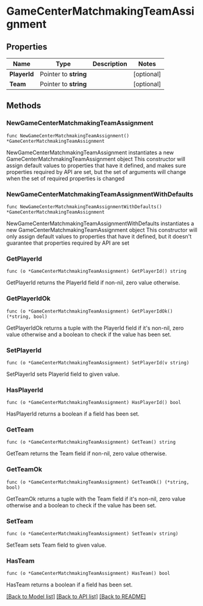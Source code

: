 # GameCenterMatchmakingTeamAssignment

## Properties

Name | Type | Description | Notes
------------ | ------------- | ------------- | -------------
**PlayerId** | Pointer to **string** |  | [optional] 
**Team** | Pointer to **string** |  | [optional] 

## Methods

### NewGameCenterMatchmakingTeamAssignment

`func NewGameCenterMatchmakingTeamAssignment() *GameCenterMatchmakingTeamAssignment`

NewGameCenterMatchmakingTeamAssignment instantiates a new GameCenterMatchmakingTeamAssignment object
This constructor will assign default values to properties that have it defined,
and makes sure properties required by API are set, but the set of arguments
will change when the set of required properties is changed

### NewGameCenterMatchmakingTeamAssignmentWithDefaults

`func NewGameCenterMatchmakingTeamAssignmentWithDefaults() *GameCenterMatchmakingTeamAssignment`

NewGameCenterMatchmakingTeamAssignmentWithDefaults instantiates a new GameCenterMatchmakingTeamAssignment object
This constructor will only assign default values to properties that have it defined,
but it doesn't guarantee that properties required by API are set

### GetPlayerId

`func (o *GameCenterMatchmakingTeamAssignment) GetPlayerId() string`

GetPlayerId returns the PlayerId field if non-nil, zero value otherwise.

### GetPlayerIdOk

`func (o *GameCenterMatchmakingTeamAssignment) GetPlayerIdOk() (*string, bool)`

GetPlayerIdOk returns a tuple with the PlayerId field if it's non-nil, zero value otherwise
and a boolean to check if the value has been set.

### SetPlayerId

`func (o *GameCenterMatchmakingTeamAssignment) SetPlayerId(v string)`

SetPlayerId sets PlayerId field to given value.

### HasPlayerId

`func (o *GameCenterMatchmakingTeamAssignment) HasPlayerId() bool`

HasPlayerId returns a boolean if a field has been set.

### GetTeam

`func (o *GameCenterMatchmakingTeamAssignment) GetTeam() string`

GetTeam returns the Team field if non-nil, zero value otherwise.

### GetTeamOk

`func (o *GameCenterMatchmakingTeamAssignment) GetTeamOk() (*string, bool)`

GetTeamOk returns a tuple with the Team field if it's non-nil, zero value otherwise
and a boolean to check if the value has been set.

### SetTeam

`func (o *GameCenterMatchmakingTeamAssignment) SetTeam(v string)`

SetTeam sets Team field to given value.

### HasTeam

`func (o *GameCenterMatchmakingTeamAssignment) HasTeam() bool`

HasTeam returns a boolean if a field has been set.


[[Back to Model list]](../README.md#documentation-for-models) [[Back to API list]](../README.md#documentation-for-api-endpoints) [[Back to README]](../README.md)


